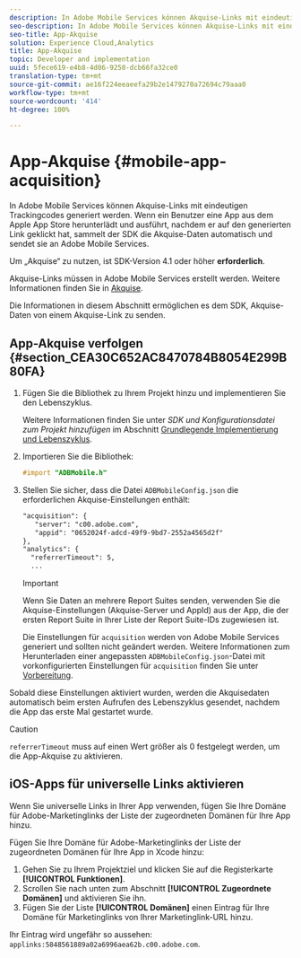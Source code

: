 ```yaml
---
description: In Adobe Mobile Services können Akquise-Links mit eindeutigen Trackingcodes generiert werden. Wenn ein Benutzer eine App aus dem Apple App Store herunterlädt und ausführt, nachdem er auf den generierten Link geklickt hat, sammelt der SDK die Akquise-Daten automatisch und sendet sie an Adobe Mobile Services.
seo-description: In Adobe Mobile Services können Akquise-Links mit eindeutigen Trackingcodes generiert werden. Wenn ein Benutzer eine App aus dem Apple App Store herunterlädt und ausführt, nachdem er auf den generierten Link geklickt hat, sammelt der SDK die Akquise-Daten automatisch und sendet sie an Adobe Mobile Services.
seo-title: App-Akquise
solution: Experience Cloud,Analytics
title: App-Akquise
topic: Developer and implementation
uuid: 5fece619-e4b8-4d06-9250-dcb66fa32ce0
translation-type: tm+mt
source-git-commit: ae16f224eeaeefa29b2e1479270a72694c79aaa0
workflow-type: tm+mt
source-wordcount: '414'
ht-degree: 100%

---
```



# App-Akquise {#mobile-app-acquisition}

In Adobe Mobile Services können Akquise-Links mit eindeutigen Trackingcodes generiert werden. Wenn ein Benutzer eine App aus dem Apple App Store herunterlädt und ausführt, nachdem er auf den generierten Link geklickt hat, sammelt der SDK die Akquise-Daten automatisch und sendet sie an Adobe Mobile Services.

Um „Akquise“ zu nutzen, ist SDK-Version 4.1 oder höher **erforderlich**.

Akquise-Links müssen in Adobe Mobile Services erstellt werden. Weitere Informationen finden Sie in [Akquise](/help/using/acquisition-main/acquisition-main.md).

Die Informationen in diesem Abschnitt ermöglichen es dem SDK, Akquise-Daten von einem Akquise-Link zu senden.

## App-Akquise verfolgen {#section_CEA30C652AC8470784B8054E299B80FA}

1. Fügen Sie die Bibliothek zu Ihrem Projekt hinzu und implementieren Sie den Lebenszyklus.

   Weitere Informationen finden Sie unter *SDK und Konfigurationsdatei zum Projekt hinzufügen* im Abschnitt [Grundlegende Implementierung und Lebenszyklus](/help/ios/getting-started/dev-qs.md).
1. Importieren Sie die Bibliothek:

   ```objective-c
   #import "ADBMobile.h"
   ```

1. Stellen Sie sicher, dass die Datei `ADBMobileConfig.json` die erforderlichen Akquise-Einstellungen enthält:

   ```xml
   "acquisition": { 
      "server": "c00.adobe.com", 
      "appid": "0652024f-adcd-49f9-9bd7-2552a4565d2f" 
   }, 
   "analytics": { 
     "referrerTimeout": 5, 
     ...
   ```

   >[!IMPORTANT]
   >
   >Wenn Sie Daten an mehrere Report Suites senden, verwenden Sie die Akquise-Einstellungen (Akquise-Server und AppId) aus der App, die der ersten Report Suite in Ihrer Liste der Report Suite-IDs zugewiesen ist.

   Die Einstellungen für `acquisition` werden von Adobe Mobile Services generiert und sollten nicht geändert werden. Weitere Informationen zum Herunterladen einer angepassten `ADBMobileConfig.json`-Datei mit vorkonfigurierten Einstellungen für `acquisition` finden Sie unter [Vorbereitung](/help/ios/getting-started/requirements.md).

Sobald diese Einstellungen aktiviert wurden, werden die Akquisedaten automatisch beim ersten Aufrufen des Lebenszyklus gesendet, nachdem die App das erste Mal gestartet wurde.

>[!CAUTION]
>
>`referrerTimeout` muss auf einen Wert größer als 0 festgelegt werden, um die App-Akquise zu aktivieren.

## iOS-Apps für universelle Links aktivieren

Wenn Sie universelle Links in Ihrer App verwenden, fügen Sie Ihre Domäne für Adobe-Marketinglinks der Liste der zugeordneten Domänen für Ihre App hinzu.

Fügen Sie Ihre Domäne für Adobe-Marketinglinks der Liste der zugeordneten Domänen für Ihre App in Xcode hinzu:

1. Gehen Sie zu Ihrem Projektziel und klicken Sie auf die Registerkarte **[!UICONTROL Funktionen]**.
2. Scrollen Sie nach unten zum Abschnitt **[!UICONTROL Zugeordnete Domänen]** und aktivieren Sie ihn.
3. Fügen Sie der Liste **[!UICONTROL Domänen]** einen Eintrag für Ihre Domäne für Marketinglinks von Ihrer Marketinglink-URL hinzu.

Ihr Eintrag wird ungefähr so aussehen: `applinks:5848561889a02a6996aea62b.c00.adobe.com`.